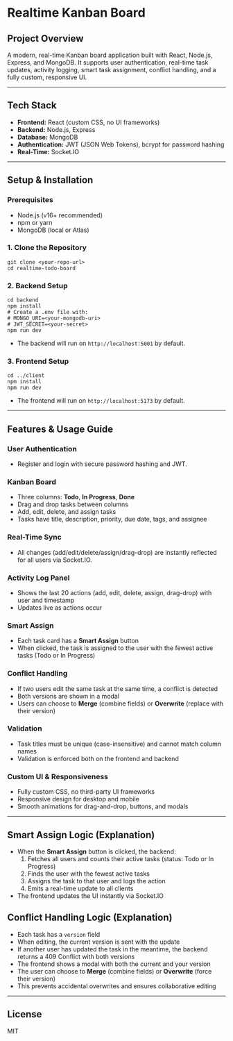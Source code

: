 # Realtime Kanban Board

## Project Overview

A modern, real-time Kanban board application built with React, Node.js, Express, and MongoDB. It supports user authentication, real-time task updates, activity logging, smart task assignment, conflict handling, and a fully custom, responsive UI.

---

## Tech Stack

- **Frontend:** React (custom CSS, no UI frameworks)
- **Backend:** Node.js, Express
- **Database:** MongoDB
- **Authentication:** JWT (JSON Web Tokens), bcrypt for password hashing
- **Real-Time:** Socket.IO

---

## Setup & Installation

### Prerequisites

- Node.js (v16+ recommended)
- npm or yarn
- MongoDB (local or Atlas)

### 1. Clone the Repository

```
git clone <your-repo-url>
cd realtime-todo-board
```

### 2. Backend Setup

```
cd backend
npm install
# Create a .env file with:
# MONGO_URI=<your-mongodb-uri>
# JWT_SECRET=<your-secret>
npm run dev
```

- The backend will run on `http://localhost:5001` by default.

### 3. Frontend Setup

```
cd ../client
npm install
npm run dev
```

- The frontend will run on `http://localhost:5173` by default.

---

## Features & Usage Guide

### User Authentication

- Register and login with secure password hashing and JWT.

### Kanban Board

- Three columns: **Todo**, **In Progress**, **Done**
- Drag and drop tasks between columns
- Add, edit, delete, and assign tasks
- Tasks have title, description, priority, due date, tags, and assignee

### Real-Time Sync

- All changes (add/edit/delete/assign/drag-drop) are instantly reflected for all users via Socket.IO.

### Activity Log Panel

- Shows the last 20 actions (add, edit, delete, assign, drag-drop) with user and timestamp
- Updates live as actions occur

### Smart Assign

- Each task card has a **Smart Assign** button
- When clicked, the task is assigned to the user with the fewest active tasks (Todo or In Progress)

### Conflict Handling

- If two users edit the same task at the same time, a conflict is detected
- Both versions are shown in a modal
- Users can choose to **Merge** (combine fields) or **Overwrite** (replace with their version)

### Validation

- Task titles must be unique (case-insensitive) and cannot match column names
- Validation is enforced both on the frontend and backend

### Custom UI & Responsiveness

- Fully custom CSS, no third-party UI frameworks
- Responsive design for desktop and mobile
- Smooth animations for drag-and-drop, buttons, and modals

---

## Smart Assign Logic (Explanation)

- When the **Smart Assign** button is clicked, the backend:
  1. Fetches all users and counts their active tasks (status: Todo or In Progress)
  2. Finds the user with the fewest active tasks
  3. Assigns the task to that user and logs the action
  4. Emits a real-time update to all clients
- The frontend updates the UI instantly via Socket.IO

## Conflict Handling Logic (Explanation)

- Each task has a `version` field
- When editing, the current version is sent with the update
- If another user has updated the task in the meantime, the backend returns a 409 Conflict with both versions
- The frontend shows a modal with both the current and your version
- The user can choose to **Merge** (combine fields) or **Overwrite** (force their version)
- This prevents accidental overwrites and ensures collaborative editing

---

## License

MIT
